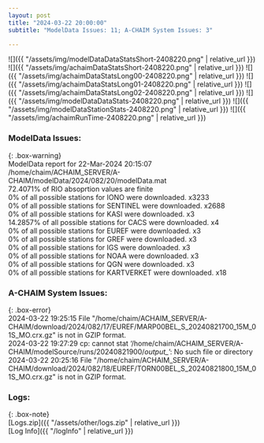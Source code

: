 ```yaml
---
layout: post
title: "2024-03-22 20:00:00"
subtitle: "ModelData Issues: 11; A-CHAIM System Issues: 3"

---
```


![]({{ "/assets/img/modelDataDataStatsShort-2408220.png" | relative_url }})
![]({{ "/assets/img/achaimDataStatsShort-2408220.png" | relative_url }})
![]({{ "/assets/img/achaimDataStatsLong00-2408220.png" | relative_url }})
![]({{ "/assets/img/achaimDataStatsLong01-2408220.png" | relative_url }})
![]({{ "/assets/img/achaimDataStatsLong02-2408220.png" | relative_url }})
![]({{ "/assets/img/modelDataDataStats-2408220.png" | relative_url }})
![]({{ "/assets/img/modelDataStationStats-2408220.png" | relative_url }})
![]({{ "/assets/img/achaimRunTime-2408220.png" | relative_url }})


### ModelData Issues:  
  
{: .box-warning}  
 ModelData report for 22-Mar-2024 20:15:07   
 /home/chaim/ACHAIM_SERVER/A-CHAIM/modelData/2024/082/20/modelData.mat   
 72.4071% of RIO absoprtion values are finite   
 0% of all possible stations for IONO were downloaded. x3233   
 0% of all possible stations for SENTINEL were downloaded. x2688   
 0% of all possible stations for KASI were downloaded. x3   
 14.2857% of all possible stations for CACS were downloaded. x4   
 0% of all possible stations for EUREF were downloaded. x3   
 0% of all possible stations for GREF were downloaded. x3   
 0% of all possible stations for IGS were downloaded. x3   
 0% of all possible stations for NOAA were downloaded. x3   
 0% of all possible stations for QGN were downloaded. x3   
 0% of all possible stations for KARTVERKET were downloaded. x18   
  
### A-CHAIM System Issues:  
  
{: .box-error}  
2024-03-22 19:25:15 File "/home/chaim/ACHAIM_SERVER/A-CHAIM/download/2024/082/17/EUREF/MARP00BEL_S_20240821700_15M_01S_MO.crx.gz" is not in GZIP format.  
2024-03-22 19:27:29 cp: cannot stat ‘/home/chaim/ACHAIM_SERVER/A-CHAIM/modelSource/runs/20240821900/*output_*’: No such file or directory  
2024-03-22 20:25:16 File "/home/chaim/ACHAIM_SERVER/A-CHAIM/download/2024/082/18/EUREF/TORN00BEL_S_20240821800_15M_01S_MO.crx.gz" is not in GZIP format.  

### Logs:  
  
{: .box-note}  
[Logs.zip]({{ "/assets/other/logs.zip" | relative_url }})  
[Log Info]({{ "/logInfo" | relative_url }})  
